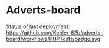 # Adverts-board

Status of last deployment:<br>
https://github.com/Kepler-62b/adverts-board/workflows/PHPTests/badge.svg
